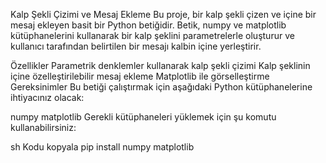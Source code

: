 Kalp Şekli Çizimi ve Mesaj Ekleme
Bu proje, bir kalp şekli çizen ve içine bir mesaj ekleyen basit bir Python betiğidir. Betik, numpy ve matplotlib kütüphanelerini kullanarak bir kalp şeklini parametrelerle oluşturur ve kullanıcı tarafından belirtilen bir mesajı kalbin içine yerleştirir.

Özellikler
Parametrik denklemler kullanarak kalp şekli çizimi
Kalp şeklinin içine özelleştirilebilir mesaj ekleme
Matplotlib ile görselleştirme
Gereksinimler
Bu betiği çalıştırmak için aşağıdaki Python kütüphanelerine ihtiyacınız olacak:

numpy
matplotlib
Gerekli kütüphaneleri yüklemek için şu komutu kullanabilirsiniz:

sh
Kodu kopyala
pip install numpy matplotlib
